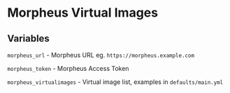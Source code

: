 # Morpheus Virtual Images

## Variables

`morpheus_url` - Morpheus URL eg. `https://morpheus.example.com`

`morpheus_token` - Morpheus Access Token

`morpheus_virtualimages` - Virtual image list, examples in `defaults/main.yml`

